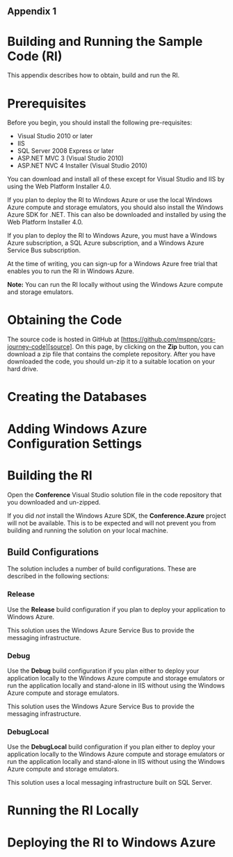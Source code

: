 ## Appendix 1

# Building and Running the Sample Code (RI)

This appendix describes how to obtain, build and run the RI.

# Prerequisites

Before you begin, you should install the following pre-requisites:
* Visual Studio 2010 or later
* IIS
* SQL Server 2008 Express or later
* ASP.NET MVC 3 (Visual Studio 2010)
* ASP.NET NVC 4 Installer (Visual Studio 2010)

You can download and install all of these except for Visual Studio and IIS by using the Web Platform Installer 4.0.

If you plan to deploy the RI to Windows Azure or use the local Windows Azure compute and storage emulators, you should also install the Windows Azure SDK for .NET. This can also be downloaded and installed by using the Web Platform Installer 4.0.

If you plan to deploy the RI to Windows Azure, you must have a Windows Azure subscription, a SQL Azure subscription, and a Windows Azure Service Bus subscription. 

At the time of writing, you can sign-up for a Windows Azure free trial that enables you to run the RI in Windows Azure.

**Note:** You can run the RI locally without using the Windows Azure compute and storage emulators.

# Obtaining the Code

The source code is hosted in GitHub at [https://github.com/mspnp/cqrs-journey-code][source].
On this page, by clicking on the **Zip** button, you can download a zip file that contains the complete repository.
After you have downloaded the code, you should un-zip it to a suitable location on your hard drive.

# Creating the Databases

# Adding Windows Azure Configuration Settings

# Building the RI

Open the **Conference** Visual Studio solution file in the code repository that you downloaded and un-zipped.

If you did _not_ install the Windows Azure SDK, the **Conference.Azure** project will not be available. This is to be expected and will not prevent you from building and running the solution on your local machine.

## Build Configurations

The solution includes a number of build configurations. These are described in the following sections:

### Release

Use the **Release** build configuration if you plan to deploy your application to Windows Azure.

This solution uses the Windows Azure Service Bus to provide the messaging infrastructure.

### Debug

Use the **Debug** build configuration if you plan either to deploy your application locally to the Windows Azure compute and storage emulators or run the application locally and stand-alone in IIS without using the Windows Azure compute and storage emulators.

This solution uses the Windows Azure Service Bus to provide the messaging infrastructure.

### DebugLocal

Use the **DebugLocal** build configuration if you plan either to deploy your application locally to the Windows Azure compute and storage emulators or run the application locally and stand-alone in IIS without using the Windows Azure compute and storage emulators.

This solution uses a local messaging infrastructure built on SQL Server.

# Running the RI Locally

# Deploying the RI to Windows Azure


[source]: https://github.com/mspnp/cqrs-journey-code